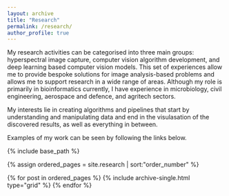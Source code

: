 ```yaml
---
layout: archive
title: "Research"
permalink: /research/
author_profile: true
---
```

My research activities can be categorised into three main groups: hyperspectral image capture, computer vision algorithm development, and deep learning based computer vision models. This set of experiences allow me to provide bespoke solutions for image analysis-based problems and allows me to support research in a wide range of areas. Although my role is primarily in bioinformatics currently, I have experience in microbiology, civil engineering, aerospace and defence, and agritech sectors. 

My interests lie in creating algorithms and pipelines that start by understanding and manipulating data and end in the visulasation of the discovered results, as well as everything in between. 

Examples of my work can be seen by following the links below.

<nbsp>

{% include base_path %}

{% assign ordered_pages = site.research | sort:"order_number" %}

{% for post in ordered_pages %}
  {% include archive-single.html type="grid" %}
{% endfor %}